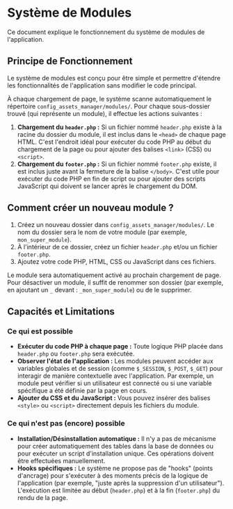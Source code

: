 # Système de Modules

Ce document explique le fonctionnement du système de modules de l'application.

## Principe de Fonctionnement

Le système de modules est conçu pour être simple et permettre d'étendre les fonctionnalités de l'application sans modifier le code principal.

À chaque chargement de page, le système scanne automatiquement le répertoire `config_assets_manager/modules/`. Pour chaque sous-dossier trouvé (qui représente un module), il effectue les actions suivantes :

1. **Chargement du `header.php` :** Si un fichier nommé `header.php` existe à la racine du dossier du module, il est inclus dans le `<head>` de chaque page HTML. C'est l'endroit idéal pour exécuter du code PHP au début du chargement de la page ou pour ajouter des balises `<link>` (CSS) ou `<script>`.
2. **Chargement du `footer.php` :** Si un fichier nommé `footer.php` existe, il est inclus juste avant la fermeture de la balise `</body>`. C'est utile pour exécuter du code PHP en fin de script ou pour ajouter des scripts JavaScript qui doivent se lancer après le chargement du DOM.

## Comment créer un nouveau module ?

1. Créez un nouveau dossier dans `config_assets_manager/modules/`. Le nom du dossier sera le nom de votre module (par exemple, `mon_super_module`).
2. À l'intérieur de ce dossier, créez un fichier `header.php` et/ou un fichier `footer.php`.
3. Ajoutez votre code PHP, HTML, CSS ou JavaScript dans ces fichiers.

Le module sera automatiquement activé au prochain chargement de page. Pour désactiver un module, il suffit de renommer son dossier (par exemple, en ajoutant un `_` devant : `_mon_super_module`) ou de le supprimer.

## Capacités et Limitations

### Ce qui est possible

-  **Exécuter du code PHP à chaque page :** Toute logique PHP placée dans `header.php` ou `footer.php` sera exécutée.
-  **Observer l'état de l'application :** Les modules peuvent accéder aux variables globales et de session (comme `$_SESSION`, `$_POST`, `$_GET`) pour interagir de manière contextuelle avec l'application. Par exemple, un module peut vérifier si un utilisateur est connecté ou si une variable spécifique a été définie par la page en cours.
-  **Ajouter du CSS et du JavaScript :** Vous pouvez insérer des balises `<style>` ou `<script>` directement depuis les fichiers du module.

### Ce qui n'est pas (encore) possible

-  **Installation/Désinstallation automatique :** Il n'y a pas de mécanisme pour créer automatiquement des tables dans la base de données ou pour exécuter un script d'installation unique. Ces opérations doivent être effectuées manuellement.
-  **Hooks spécifiques :** Le système ne propose pas de "hooks" (points d'ancrage) pour s'exécuter à des moments précis de la logique de l'application (par exemple, "juste après la suppression d'un utilisateur"). L'exécution est limitée au début (`header.php`) et à la fin (`footer.php`) du rendu de la page.

